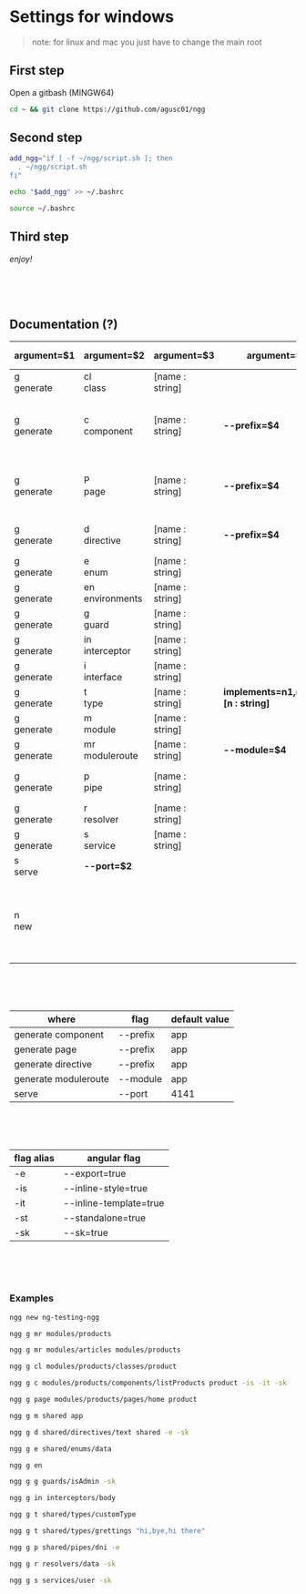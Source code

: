 # Settings for windows

> note: for linux and mac you just have to change the main root

## First step

Open a gitbash (MINGW64)

```bash
cd ~ && git clone https://github.com/agusc01/ngg
```

## Second step

```bash
add_ngg="if [ -f ~/ngg/script.sh ]; then
  . ~/ngg/script.sh
fi"

echo "$add_ngg" >> ~/.bashrc

source ~/.bashrc
```

## Third step

_enjoy!_

<br>
<br>
<br>

## Documentation (?)

| argument=$1     | argument=$2          | argument=$3     | argument=$4                              | default flags                                                                                    | type   | flags alias                            |
| --------------- | -------------------- | --------------- | ---------------------------------------- | ------------------------------------------------------------------------------------------------ | ------ | -------------------------------------- |
| g <br> generate | cl <br> class        | [name : string] |                                          | --type=class                                                                                     | native |                                        |
| g <br> generate | c <br> component     | [name : string] | **--prefix=$4**                          |                                                                                                  | native | -e <br> -is <br> -it <br> -st <br> -sk |
| g <br> generate | P <br> page          | [name : string] | **--prefix=$4**                          | --type=page                                                                                      | native | -e <br> -is <br> -it <br> -st <br> -sk |
| g <br> generate | d <br> directive     | [name : string] | **--prefix=$4**                          |                                                                                                  | native | -e <br> -st <br> -sk                   |
| g <br> generate | e <br> enum          | [name : string] |                                          | --type=enum                                                                                      | native |                                        |
| g <br> generate | en <br> environments | [name : string] |                                          |                                                                                                  | native |                                        |
| g <br> generate | g <br> guard         | [name : string] |                                          | --functional=true                                                                                | native | -sk                                    |
| g <br> generate | in <br> interceptor  | [name : string] |                                          | --functional=true                                                                                | native | -sk                                    |
| g <br> generate | i <br> interface     | [name : string] |                                          | --type=interface                                                                                 | native |                                        |
| g <br> generate | t <br> type          | [name : string] | **implements=n1,n2,...,nn [n : string]** | --type=type                                                                                      | fake   |                                        |
| g <br> generate | m <br> module        | [name : string] |                                          |                                                                                                  | native |                                        |
| g <br> generate | mr <br> moduleroute  | [name : string] | **--module=$4**                          | --routing=true                                                                                   | native |                                        |
| g <br> generate | p <br> pipe          | [name : string] |                                          |                                                                                                  | native | -e <br> -st <br> -sk                   |
| g <br> generate | r <br> resolver      | [name : string] |                                          | --functional=true                                                                                | native | -sk                                    |
| g <br> generate | s <br> service       | [name : string] |                                          |                                                                                                  | native | -sk                                    |
| s <br> serve    | **--port=$2**        |                 |                                          | --open                                                                                           | native |                                        |
| n <br> new      |                      |                 |                                          | --skipt-test=true <br> --style=scss <br> --standalone=false <br> --routing=true <br> --ssr=false | native |                                        |

<br>
<br>
<br>

| where                | flag     | default value |
| -------------------- | -------- | ------------- |
| generate component   | --prefix | app           |
| generate page        | --prefix | app           |
| generate directive   | --prefix | app           |
| generate moduleroute | --module | app           |
| serve                | --port   | 4141          |

<br>
<br>
<br>

| flag alias | angular flag           |
| ---------- | ---------------------- |
| -e         | --export=true          |
| -is        | --inline-style=true    |
| -it        | --inline-template=true |
| -st        | --standalone=true      |
| -sk        | --sk=true              |

<br>
<br>
<br>

### Examples

```bash
ngg new ng-testing-ngg

ngg g mr modules/products

ngg g mr modules/articles modules/products

ngg g cl modules/products/classes/product

ngg g c modules/products/components/listProducts product -is -it -sk

ngg g page modules/products/pages/home product

ngg g m shared app

ngg g d shared/directives/text shared -e -sk

ngg g e shared/enums/data

ngg g en

ngg g g guards/isAdmin -sk

ngg g in interceptors/body

ngg g t shared/types/customType

ngg g t shared/types/grettings "hi,bye,hi there"

ngg g p shared/pipes/dni -e

ngg g r resolvers/data -sk

ngg g s services/user -sk
```
